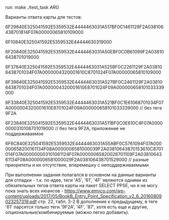 run: make
./test_task _ARG_


Варианты ответа карты для тестов:


6F29840E325041592E5359532E4444463031A517BF0C1461129F2A038106438701814F07A00000065810109000

6F10840E325041592E5359532E44444630319000

6F20840E325041592E5359532E4444463031A50EBF0C0B61099F2A038106438701019000

6F37840E325041592E5359532E4444463031A525BF0C2261129F2A038106438701034F07A0000004320001610C8701024F07A00000065810109000

6F39840E325041592E5359532E4444463031A527BF0C2461129F2A038106438701034F07A0000004320001610E8701024F09A000000658101033339000

6F33840E325041592E5359532E4444463031A521BF0C1E61068701034F07A0000004320001610E8701024F09A000000658101033339000  // без тега 9F2A

6F23840E325041592E5359532E4444463031A511BF0C0E610C4F07A00000000310108701019000 // без тега 9F2A, приложение не поддерживаемое

6F6C840E325041592E5359532E4444463031A55ABF0C5761094F07A000000658200161134F08A0000006581000039F2A03810643870153610C8701014F07A000000003101061124F07A00000065820028701109F2A0381064361134F08A0000006581000029F2A038106438701529000 // разные приоритеты и их отсутствие, вперемешку с неподдерживаемыми



При выполнении задания полагался в основном на данные варианты для отладки - т.к. по идее, теги 'A5', '61', '4F' являются одними из обязательных тегов ответа карты на пакет SELECT PPSE, но я не могу пока знать всех нюансов -
https://www.emvco.com/wp-content/uploads/2017/05/BookB_Entry_Point_Specification_v2_6_20160809023257319.pdf стр. 22, табл. 3-2
В дополнение к предыдущему, в теге '61' парсятся только теги '9F2A', '4F', '87', хотя есть еще и другие, опциональные/комбинируемые (можно легко добавить).
